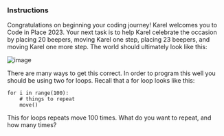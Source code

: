 ### Instructions

Congratulations on beginning your coding journey! Karel welcomes you to Code in Place 2023. Your next task is to help Karel celebrate the occasion by placing 20 beepers, moving Karel one step, placing 23 beepers, and moving Karel one more step. The world should ultimately look like this:

![image](https://user-images.githubusercontent.com/51156057/234296638-e00dd316-970e-46cc-b784-7a26f3f6e568.png)


There are many ways to get this correct. In order to program this well you should be using two for loops. Recall that a for loop looks like this:
```
for i in range(100):
    # things to repeat
    move()
```
This for loops repeats move 100 times. What do you want to repeat, and how many times?
